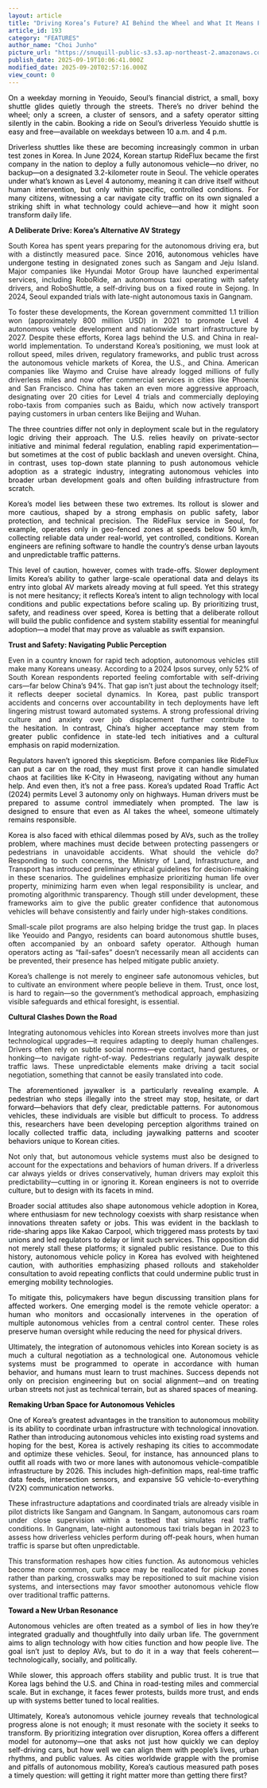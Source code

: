 ```yaml
---
layout: article
title: "Driving Korea’s Future? AI Behind the Wheel and What It Means For Us"
article_id: 193
category: "FEATURES"
author_name: "Choi Junho"
picture_url: "https://snuquill-public-s3.s3.ap-northeast-2.amazonaws.com/photo/article/aab1ff34-e148-4f03-8fdc-8f1ddba15e73.jpeg"
publish_date: 2025-09-19T10:06:41.000Z
modified_date: 2025-09-20T02:57:16.000Z
view_count: 0
---
```


<p style="text-align:justify;"><span style="color:black;">On a weekday morning in Yeouido, Seoul’s financial district, a small, boxy shuttle glides quietly through the streets. There’s no driver behind the wheel; only a screen, a cluster of sensors, and a safety operator sitting silently in the cabin. Booking a ride on Seoul’s driverless Yeouido shuttle is easy and free—available on weekdays between 10 a.m. and 4 p.m.</span></p><p style="text-align:justify;"><span style="color:black;">Driverless shuttles like these are becoming increasingly common in urban test zones in Korea. In June 2024, Korean startup RideFlux became the first company in the nation to deploy a fully autonomous vehicle—no driver, no backup—on a designated 3.2-kilometer route in Seoul. The vehicle operates under what’s known as Level 4 autonomy, meaning it can drive itself without human intervention, but only within specific, controlled conditions. For many citizens, witnessing a car navigate city traffic on its own signaled a striking shift in what technology could achieve—and how it might soon transform daily life.</span></p><p style="text-align:justify;"><span style="color:#141413;"><strong>A Deliberate Drive: Korea’s Alternative AV Strategy</strong></span></p><p style="text-align:justify;"><span style="color:#141413;">South Korea has spent years preparing for the autonomous driving era, but with a distinctly measured pace. Since&nbsp;</span><span style="color:#000304;">2016,</span><span style="color:#141413;">&nbsp;</span><span style="color:#000304;">autonomous vehicles have undergone testing in&nbsp;</span><span style="color:#141413;">designated zones such as Sangam and Jeju Island. Major companies like Hyundai Motor Group have launched experimental services, including RoboRide, an autonomous taxi operating with safety drivers, and RoboShuttle, a self-driving bus on a fixed route in Sejong. In 2024, Seoul expanded trials with late-night autonomous taxis in Gangnam.</span></p><p style="text-align:justify;"><span style="color:#141413;">To foster these developments, the Korean government committed 1.1 trillion won (approximately 800 million USD) in 2021 to promote Level 4 autonomous vehicle development and nationwide smart infrastructure by 2027. Despite these efforts, Korea lags behind the U.S. and China in real-world implementation. To understand Korea’s positioning, we must look at rollout speed, miles driven, regulatory frameworks, and public trust across the autonomous vehicle markets of Korea, the U.S., and China. American companies like Waymo and Cruise have already logged millions of fully driverless miles and now offer commercial services in cities like Phoenix and San Francisco. China has taken an even more aggressive approach, designating over 20 cities for Level 4 trials and commercially deploying robo-taxis from companies such as Baidu, which now actively transport paying customers in urban centers like Beijing and Wuhan.</span></p><p style="text-align:justify;"><span style="color:black;">The three countries differ not only in deployment scale but in the regulatory logic driving their approach. The U.S. relies heavily on private-sector initiative and minimal federal regulation, enabling rapid experimentation—but sometimes at the cost of public backlash and uneven oversight. China, in contrast, uses top-down state planning to push autonomous vehicle adoption as a strategic industry, integrating autonomous vehicles into broader urban development goals and often building infrastructure from scratch.</span></p><p style="text-align:justify;"><span style="color:black;">Korea’s model lies between these two extremes. Its rollout is slower and more cautious, shaped by a strong emphasis on public safety, labor protection, and technical precision. The RideFlux service in Seoul, for example, operates only in geo-fenced zones at speeds below 50 km/h, collecting reliable data under real-world, yet controlled, conditions. Korean engineers are refining software to handle the country’s dense urban layouts and unpredictable traffic patterns.</span></p><p style="text-align:justify;"><span style="color:black;">This level of caution, however, comes with trade-offs. Slower deployment limits Korea’s ability to gather large-scale operational data and delays its entry into global AV markets already moving at full speed. Yet this strategy is not mere hesitancy; it reflects Korea’s intent to align technology with local conditions and public expectations before scaling up. By prioritizing trust, safety, and readiness over speed, Korea is betting that a deliberate rollout will build the public confidence and system stability essential for meaningful adoption—a model that may prove as valuable as swift expansion.</span></p><p style="text-align:justify;"><span style="color:#141413;"><strong>Trust and Safety: Navigating Public Perception</strong></span></p><p style="text-align:justify;"><span style="color:#141413;">Even in a country known for rapid tech adoption, autonomous vehicles still make many Koreans uneasy. According to a 2024 Ipsos survey, only 52% of South Korean respondents reported feeling comfortable with self-driving cars—far below China’s 94%. That gap isn’t just about the technology itself; it reflects deeper societal dynamics. In Korea, past public transport accidents and concerns over accountability in tech deployments have left lingering mistrust toward automated systems. A strong professional driving culture and anxiety over job displacement further contribute to the&nbsp;</span><span style="color:black;">hesitation. In contrast, China’s higher acceptance may stem</span><span style="color:#141413;">&nbsp;</span><span style="color:black;">from greater public confidence in state-led tech initiatives</span><span style="color:#141413;">&nbsp;</span><span style="color:black;">and a cultural emphasis on rapid modernization.</span></p><p style="text-align:justify;"><span style="color:black;">Regulators haven’t ignored this skepticism. Before companies like RideFlux can put a car on the road, they must first prove it can handle simulated chaos at facilities like K-City in Hwaseong, navigating without any human help. And even then, it’s not a free pass. Korea’s updated Road Traffic Act (2024) permits Level 3 autonomy only on highways. Human drivers must be prepared to assume control immediately when prompted. The law is designed to ensure that even as AI takes the wheel, someone ultimately remains responsible.&nbsp;</span></p><p style="text-align:justify;"><span style="color:black;">Korea is also faced with ethical dilemmas posed by AVs, such as the trolley problem, where machines must decide&nbsp;</span><span style="color:#141413;">between protecting passengers or pedestrians in unavoidable accidents. What should the vehicle do? Responding to such concerns, the Ministry of Land, Infrastructure, and Transport</span><span style="color:black;">&nbsp;</span><span style="color:#141413;">has introduced preliminary ethical guidelines for decision-making in these scenarios. The guidelines emphasize</span><span style="color:black;">&nbsp;</span><span style="color:#141413;">prioritizing human life over property, minimizing harm even when legal responsibility is unclear, and promoting</span><span style="color:black;">&nbsp;</span><span style="color:#141413;">algorithmic transparency. Though still under development,</span><span style="color:black;">&nbsp;</span><span style="color:#141413;">these frameworks aim to give the public greater confidence that autonomous vehicles will behave consistently and fairly under high-stakes conditions.</span></p><p style="text-align:justify;"><span style="color:#141413;">Small-scale pilot programs are also helping bridge the trust gap. In places like Yeouido and Pangyo, residents can board autonomous shuttle buses, often accompanied by an onboard safety operator. Although human operators acting as “fail-safes” doesn’t necessarily mean all accidents can be prevented, their presence has helped mitigate public anxiety.&nbsp;</span></p><p style="text-align:justify;"><span style="color:#141413;">Korea’s challenge is not merely to engineer safe autonomous vehicles, but to cultivate an environment where people believe in them. Trust, once lost, is hard to regain—so the government’s methodical approach, emphasizing visible safeguards and ethical foresight, is essential.</span></p><p style="text-align:justify;"><span style="color:#141413;"><strong>Cultural Clashes Down the Road</strong></span></p><p style="text-align:justify;"><span style="color:#141413;">Integrating autonomous vehicles into Korean streets involves more than just technological upgrades—it requires adapting to deeply human challenges. Drivers often rely on subtle social norms—eye contact, hand gestures, or honking—to navigate right-of-way. Pedestrians regularly jaywalk despite traffic laws. These unpredictable elements make driving a tacit social negotiation, something that cannot be easily translated into code.</span></p><p style="text-align:justify;"><span style="background-color:transparent;color:#000000;">The aforementioned jaywalker is a particularly revealing example. A pedestrian who steps illegally into the street may stop, hesitate, or dart forward—behaviors that defy clear, predictable patterns. For autonomous vehicles, these individuals are visible but difficult to process. To address this, researchers have been developing perception algorithms trained on locally collected traffic data, including jaywalking patterns and scooter behaviors unique to Korean cities.</span></p><p style="text-align:justify;"><span style="color:#141413;">Not only that, but autonomous vehicle systems must also be designed to account for the expectations and behaviors of human drivers. If a driverless car always yields or drives conservatively, human drivers may exploit this predictability—cutting in or ignori</span><span style="color:black;">ng it. Korean engineers is not to override culture, but to design with its facets in mind.&nbsp;</span></p><p style="text-align:justify;"><span style="color:black;">Broader social attitudes also shape autonomous vehicle adoption in Korea, where enthusiasm for new technology coexists with sharp resistance when innovations threaten safety or jobs. This was evident in the backlash to ride-sharing apps like Kakao Carpool, which triggered mass protests by taxi unions and led regulators to delay or limit such services. This opposition did not merely stall these platforms; it signaled public resistance. Due to this history, autonomous vehicle policy in Korea has evolved with heightened caution, with authorities emphasizing phased rollouts and stakeholder consultation to avoid repeating conflicts that could undermine public trust in emerging mobility technologies.</span></p><p style="text-align:justify;"><span style="color:black;">To mitigate this, policymakers have begun discussing transition plans for affected workers. One emerging model is the remote vehicle operator: a human who monitors and occasionally intervenes in the operation of multiple autonomous vehicles from a central control center. These roles preserve human oversight while reducing the need for physical drivers.&nbsp;</span></p><p style="text-align:justify;"><span style="color:black;">Ultimately, the integration of autonomous vehicles into Korean society is as much a cultural negotiation as a technological one. Autonomous vehicle systems must be programmed to operate in accordance with human behavior, and humans must learn to trust machines. Success depends not only on precision engineering but on social alignment—and on treating urban streets not just as technical terrain, but as shared spaces of meaning.</span></p><p style="text-align:justify;"><span style="color:black;"><strong>Remaking Urban Space for Autonomous Vehicles</strong></span></p><p style="text-align:justify;"><span style="color:black;">One of Korea’s greatest advantages in the transition to autonomous mobility is its ability to coordinate urban infrastructure with technological innovation. Rather than introducing autonomous vehicles into existing road systems and hoping for the best, Korea is actively reshaping its cities to accommodate and optimize these vehicles. Seoul, for instance, has announced plans to outfit all roads with two or more lanes with autonomous vehicle-compatible infrastructure by 2026. This includes high-definition maps, real-time traffic data feeds, intersection sensors, and expansive 5G vehicle-to-everything (V2X) communication networks.&nbsp;</span></p><p style="text-align:justify;"><span style="color:black;">These&nbsp;</span><span style="color:#141413;">infrastructure adaptations and coordinated trials are already visible in pilot districts like Sangam and Gangnam. In Sangam, autonomous cars roam under close supervision within a testbed that simulates real traffic conditions. In Gangnam, late-night autonomous taxi trials began in 2023 to assess how driverless vehicles perform during off-peak hours, when human traffic is sparse but often unpredictable.&nbsp;</span></p><p style="text-align:justify;"><span style="color:#141413;">This transformation reshapes how cities function. As autonomous vehicles become more common, curb space may be reallocated for pickup zones rather than parking, crosswalks may be repositioned to suit machine vision systems, and intersections may favor smoother autonomous vehicle flow over traditional traffic patterns.&nbsp;</span></p><p style="text-align:justify;"><span style="color:black;"><strong>Toward a New Urban Resonance</strong></span></p><p style="text-align:justify;"><span style="color:black;">Autonomous vehicles are often treated as a symbol of lies in how they’re integrated gradually and thoughtfully into daily urban life. The government aims to align technology with how cities function and how people live. The goal isn’t just to deploy AVs, but to do it in a way that feels coherent—technologically, socially, and politically.&nbsp;</span></p><p style="text-align:justify;"><span style="color:black;">While slower, this approach offers stability and public trust. It is true that Korea lags behind the U.S. and China in road-testing miles and commercial scale. But in exchange, it faces fewer protests, builds more trust, and ends up with systems better tuned to local realities.</span></p><p style="text-align:justify;"><span style="color:black;">Ultimately, Korea’s autonomous vehicle journey reveals that technological progress alone is not enough; it must resonate with the society it seeks to transform. By prioritizing integration over disruption, Korea offers a different model for autonomy—one that asks not just how quickly we can deploy self-driving cars, but how well we can align them with people’s lives, urban rhythms, and public values. As cities worldwide grapple with the promise and pitfalls of autonomous mobility, Korea’s cautious measured path poses a timely question: will getting it right matter more than getting there first?&nbsp;</span></p>
